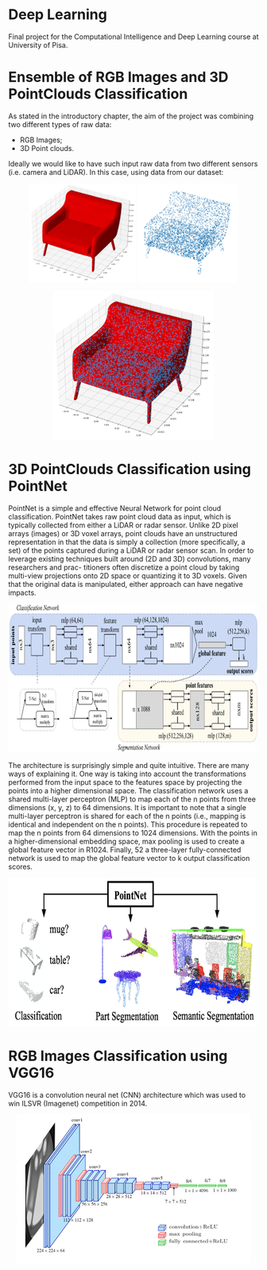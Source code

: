 # Deep Learning
Final project for the Computational Intelligence and Deep Learning course at University of Pisa.

# Ensemble of RGB Images and 3D PointClouds Classification
As stated in the introductory chapter, the aim of the project was combining two different types of raw data:
 - RGB Images;
 - 3D Point clouds.

Ideally we would like to have such input raw data from two different sensors (i.e. camera and LiDAR). In this case, using data from our dataset:
<p align="center">
    <img src="jupyter/imgs/sample-sofa-trisurf.jpg" alt="Sample Sofa RGB Image" height="200" />
    <img src="jupyter/imgs/sample-sofa-pointcloud.png" alt="Sample Sofa PointCloud" height="200" />
</p>
<p align="center">
    <img src="jupyter/imgs/sample-sofa-trisurf-pointcloud.jpg" alt="Sample Sofa RGB Image + PointCloud" height="300" />
</p>

# 3D PointClouds Classification using PointNet
PointNet is a simple and effective Neural Network for point cloud classification. PointNet takes raw point cloud data as input, which is typically collected from either a LiDAR or radar sensor. Unlike 2D pixel arrays (images) or 3D voxel arrays, point clouds have an unstructured representation in that the data is simply a collection (more specifically, a set) of the points captured during a LiDAR or radar sensor scan. In order to leverage existing techniques built around (2D and 3D) convolutions, many researchers and prac- titioners often discretize a point cloud by taking multi-view projections onto 2D space or quantizing it to 3D voxels. Given that the original data is manipulated, either approach can have negative impacts.
<p align="center">
    <img src="documentation/imgs/pointnet-model.png" alt="PointNet Network" height="300" />
</p>
The architecture is surprisingly simple and quite intuitive. There are many ways of explaining it. One way is taking into account the transformations performed from the input space to the features space by projecting the points into a higher dimensional space. The classification network uses a shared multi-layer perceptron (MLP) to map each of the n points from three dimensions (x, y, z) to 64 dimensions. It is important to note that a single multi-layer perceptron is shared for each of the n points (i.e., mapping is identical and independent on the n points). This procedure is repeated to map the n points from 64 dimensions to 1024 dimensions. With the points in a higher-dimensional embedding space, max pooling is used to create a global feature vector in R1024. Finally, 52 a three-layer fully-connected network is used to map the global feature vector to k output classification scores.
<p align="center">
    <img src="documentation/imgs/pointnet-output.png" alt="PointNet Network Output" height="300" />
</p>

# RGB Images Classification using VGG16
VGG16 is a convolution neural net (CNN) architecture which was used to win ILSVR (Imagenet) competition in 2014.
<p align="center">
    <img src="documentation/imgs/vgg16.png" alt="VGG16 Network" height="300" />
</p>